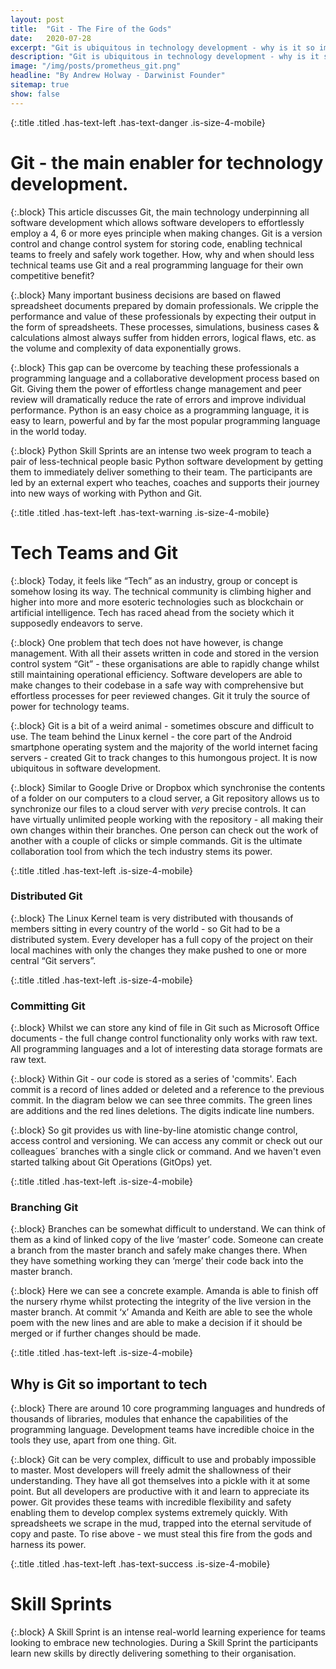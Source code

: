 ```yaml
---
layout: post
title:  "Git - The Fire of the Gods"
date:   2020-07-28
excerpt: "Git is ubiquitous in technology development - why is it so important?"
description: "Git is ubiquitous in technology development - why is it so important?"
image: "/img/posts/prometheus_git.png"
headline: "By Andrew Holway - Darwinist Founder"
sitemap: true
show: false
---
```

{:.title .titled .has-text-left .has-text-danger .is-size-4-mobile}
# Git - the main enabler for technology development.

{:.block}
This article discusses Git, the main technology underpinning all software development which allows software developers to effortlessly employ a 4, 6 or more eyes principle when making changes. Git is a version control and change control system for storing code, enabling technical teams to freely and safely work together. How, why and when should less technical teams use Git and a real programming language for their own competitive benefit?

{:.block}
Many important business decisions are based on flawed spreadsheet documents prepared by domain professionals. We cripple the performance and value of these professionals by expecting their output in the form of spreadsheets. These processes, simulations, business cases & calculations almost always suffer from hidden errors, logical flaws, etc. as the volume and complexity of data exponentially grows.

{:.block}
This gap can be overcome by teaching these professionals a programming language and a collaborative development process based on Git. Giving them the power of effortless change management and peer review will dramatically reduce the rate of errors and improve individual performance. Python is an easy choice as a programming language, it is easy to learn, powerful and by far the most popular programming language in the world today.

{:.block}
Python Skill Sprints are an intense two week program to teach a pair of less-technical people basic Python software development by getting them to immediately deliver something to their team. The participants are led by an external expert who teaches, coaches and supports their journey into new ways of working with Python and Git.


{:.title .titled .has-text-left .has-text-warning .is-size-4-mobile}
# Tech Teams and Git

{:.block}
Today, it feels like “Tech” as an industry, group or concept is somehow losing its way. The technical community is climbing higher and higher into more and more esoteric technologies such as blockchain or artificial intelligence. Tech has raced ahead from the society which it supposedly endeavors to serve.

{:.block}
One problem that tech does not have however, is change management. With all their assets written in code and stored in the version control system “Git” - these organisations are able to rapidly change whilst still maintaining operational efficiency. Software developers are able to make changes to their codebase in a safe way with comprehensive but effortless processes for peer reviewed changes. Git it truly the source of power for technology teams.

{:.block}
Git is a bit of a weird animal - sometimes obscure and difficult to use. The team behind the Linux kernel - the core part of the Android smartphone operating system and the majority of the world internet facing servers - created Git to track changes to this humongous project. It is now ubiquitous in software development.

{:.block}
Similar to Google Drive or Dropbox which synchronise the contents of a folder on our computers to a cloud server, a Git repository allows us to synchronize our files to a cloud server with *very* precise controls. It can have virtually unlimited people working with the repository - all making their own changes within their branches. One person can check out the work of another with a couple of clicks or simple commands. Git is the ultimate collaboration tool from which the tech industry stems its power.

{:.title .titled .has-text-left .is-size-4-mobile}
### Distributed Git

{:.block}
The Linux Kernel team is very distributed with thousands of members sitting in every country of the world  - so Git had to be a distributed system. Every developer has a full copy of the project on their local machines with only the changes they make pushed to one or more central “Git servers”.

{:.title .titled .has-text-left .is-size-4-mobile}
### Committing Git

{:.block}
Whilst we can store any kind of file in Git such as Microsoft Office documents - the full change control functionality only works with raw text. All programming languages and a lot of interesting data storage formats are raw text.

{:.block}
Within Git - our code is stored as a series of 'commits'. Each commit is a record of lines added or deleted and a reference to the previous commit. In the diagram below we can see three commits. The green lines are additions and the red lines deletions. The digits indicate line numbers.


{:.block}
So git provides us with line-by-line atomistic change control, access control and versioning. We can access any commit or check out our colleagues´ branches with a single click or command. And we haven't even started talking about Git Operations (GitOps) yet.

{:.title .titled .has-text-left .is-size-4-mobile}
### Branching Git

{:.block}
Branches can be somewhat difficult to understand. We can think of them as a kind of linked copy of the live ‘master’ code. Someone can create a branch from the master branch and safely make changes there. When they have something working they can ‘merge’ their code back into the master branch.


{:.block}
Here we can see a concrete example. Amanda is able to finish off the nursery rhyme whilst protecting the integrity of the live version in the master branch. At commit ‘x’ Amanda and Keith are able to see the whole poem with the new lines and are able to make a decision if it should be merged or if further changes should be made.


{:.title .titled .has-text-left .is-size-4-mobile}
## Why is Git so important to tech


{:.block}
There are around 10 core programming languages and hundreds of thousands of libraries, modules that enhance the capabilities of the programming language. Development teams have incredible choice in the tools they use, apart from one thing. Git.

{:.block}
Git can be very complex, difficult to use and probably impossible to master. Most developers will freely admit the shallowness of their understanding. They have all got themselves into a pickle with it at some point. But all developers are productive with it and learn to appreciate its power. Git provides these teams with incredible flexibility and safety enabling them to develop complex systems extremely quickly. With spreadsheets we scrape in the mud, trapped into the eternal servitude of copy and paste. To rise above - we must steal this fire from the gods and harness its power.

{:.title .titled .has-text-left .has-text-success .is-size-4-mobile}
# Skill Sprints

{:.block}
A Skill Sprint is an intense real-world learning experience for teams looking to embrace new technologies. During a Skill Sprint the participants learn new skills by directly delivering something to their organisation. 